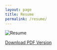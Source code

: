 ```yaml
---
layout: page
title: Resume
permalink: /resume/
---
```


![Resume](../assets/HaroldTreen_Resume.jpg)

<p class="contact--link"><a href="../../assets/HaroldTreen_Resume.pdf" download>Download PDF Version</p>

